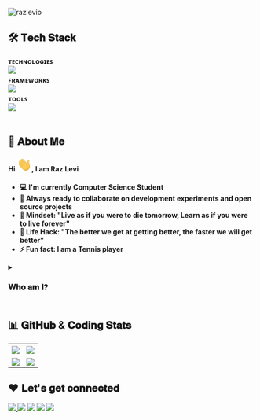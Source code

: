 <!-- PREFERRED ICON STYLES: style=for-the-badge OR style=flat-square -->

<!-- Intro Section -->

<p align="left"> <img src="https://komarev.com/ghpvc/?username=razlevio" alt="razlevio" /> </p>
<!-- <a href="#"><img width="100%" height="auto" src="cover-intro.png" height="175px"/></a>
<p align="center"> <img src="resources/code.gif" alt="WelcomeImage" height=300/> </p> -->

<!-- Tech Stack Section -->
## 🛠️ 𝐓𝐞𝐜𝐡 𝐒𝐭𝐚𝐜𝐤
<div>
  <b>ᴛᴇᴄʜɴᴏʟᴏɢɪᴇꜱ</b>
  <br>
  <img src="https://skillicons.dev/icons?i=py,js,ts,nodejs,html,css,sqlite,mysql,mongodb"/>
</div>
<div>
  <b>ꜰʀᴀᴍᴇᴡᴏʀᴋꜱ<b>
  <br>
  <img src="https://skillicons.dev/icons?i=django,express,react,nextjs,tailwind,bootstrap,threejs"/>
</div>
<div>
  <b>ᴛᴏᴏʟꜱ</b>
  <br>
  <img src="https://skillicons.dev/icons?i=git,github,vite,webpack,linux,bash,md,latex,vscode,idea"/>
</div>
<br>

<!-- About Me Section -->
## 📜 𝐀𝐛𝐨𝐮𝐭 𝐌𝐞
<h4>Hi <img src="resources/wave.gif" width="30px">, I am Raz Levi</h4>
    
- :computer: I'm currently Computer Science Student
- :rocket: Always ready to collaborate on development experiments and open source projects
- :brain: Mindset: "Live as if you were to die tomorrow, Learn as if you were to live forever"
- :dart: Life Hack: "The better we get at getting better, the faster we will get better"
- :zap: Fun fact: I am a Tennis player

<details>
    <summary><h3>𝐖𝐡𝐨 𝐚𝐦 𝐈?<h3></summary>
    <p>I am an ambitious, passionate, and autodidact software engineer, a lifelong learner with an unquenchable thirst for knowledge, and I love to be in a constant state of learning and improving. Furthermore, I have a never-ending desire to create beautiful and powerful things, and the ability to share them with the world drives me to continue developing and growing. I love diving into details and analyzing whatever I am dealing with to find root causes and underlying meanings. I am obsessed with the idea of developing software to solve practical problems, and I strive to stand on the vanguard of technology and innovate immersive digital experiences that make life better. Software engineering is a never-ending puzzle that I am genuinely passionate about solving. I believe software development can transform and improve people's lives worldwide, and I am excited to have the opportunity to make an impact and participate in such an innovative and essential industry.</p>
    <p>I enjoy both front-end for creating practical, functional, and enjoyable user experiences and the back-end for building scalable and clean software. Moreover, the process of solving challenging engineering and architectural problems is pleasant for me. Therefore I am constantly seeking opportunities that will allow me to take the initiative to deliver technical solutions, make an impact, solve problems, and utilization of my skill set and abilities.</p>
</details>


<!-- Stats Section -->
## 📊 𝐆𝐢𝐭𝐇𝐮𝐛 & 𝐂𝐨𝐝𝐢𝐧𝐠 𝐒𝐭𝐚𝐭𝐬
  
 <table align="center">
  <tr>
      <td align="center">
          <a href="https://github.com/razlevio/" target=”_blank” rel="noopener noreferrer"><img align="center" src="https://github-readme-streak-stats.herokuapp.com?user=razlevio&theme=tokyonight&hide_border=true&background=ffffff00"></a>
      </td>
      <td align="center">
	      <a href="https://github.com/razlevio/" target=”_blank” rel="noopener noreferrer"><img align="center" src="https://github-readme-stats.vercel.app/api?username=razlevio&show_owner=true&include_all_commits=true&count_private=true&show_icons=true&hide_border=true&theme=tokyonight&layout=compact&bg_color=ffffff00&custom_title=My%20Github%20Stats%20%F0%9F%91%BE"></a>
      </td>
   </tr>
    <tr>
    <tr>
	<td align="center">
		<a href="https://github.com/razlevio/" target=”_blank” rel="noopener noreferrer"><img align="center" src="https://github-readme-stats.vercel.app/api/wakatime?username=razlevio&layout=compact&theme=tokyonight&bg_color=ffffff00&hide_border=true&langs_count=10&custom_title=Wakatime%20Week%20Stats"></a>
	</td>
	<td align="center">
		<a href="https://github.com/razlevio/" target=”_blank” rel="noopener noreferrer"><img align="center" src="https://github-readme-stats.vercel.app/api/top-langs/?username=razlevio&langs_count=10&layout=compact&theme=tokyonight&bg_color=ffffff00&hide_border=true"></a>
	</td>
   </tr>
</table>
	  
  <!--<img src="https://cr-skills-chart-widget.azurewebsites.net/api/api?username=razlevio&bg='#000'" width="92%">-->

<!---------------------------------------------------------------------------------------------------------------------------------------------------->
<!-- Contact Information Section -->
## ❤️ 𝐋𝐞𝐭'𝐬 𝐠𝐞𝐭 𝐜𝐨𝐧𝐧𝐞𝐜𝐭𝐞𝐝
<a href="https://www.linkedin.com/in/razlevi/"><img src="https://img.icons8.com/fluent/48/000000/linkedin.png"/> </a>
<a href="https://twitter.com/razlevio"><img src="https://img.icons8.com/fluent/48/000000/twitter.png"/></a>
<a href="mailto:razlevio.55@gmail.com"><img src="https://img.icons8.com/fluent/48/000000/gmail.png"/></a>
<a href="https://github.com/razlevio"><img src="https://img.icons8.com/fluent/48/000000/github.png"/></a>
<a href="https://inconstruction"><img src="https://img.icons8.com/fluent/48/000000/internet.png"/></a>

